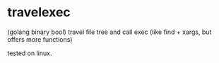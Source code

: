 travelexec
==========

(golang binary bool) travel file tree and call exec (like find + xargs, but offers more functions)

tested on linux.
